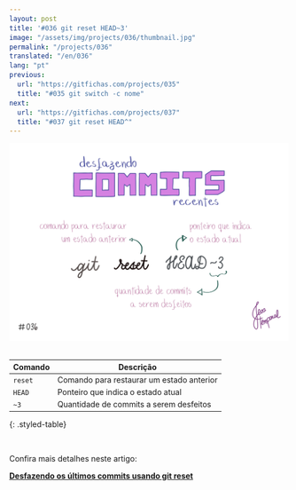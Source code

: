 ```yaml
---
layout: post
title: '#036 git reset HEAD~3'
image: "/assets/img/projects/036/thumbnail.jpg"
permalink: "/projects/036"
translated: "/en/036"
lang: "pt"
previous:
  url: "https://gitfichas.com/projects/035"
  title: "#035 git switch -c nome"
next:
  url: "https://gitfichas.com/projects/037"
  title: "#037 git reset HEAD^"
---
```


<img alt="O comando git reset HEAD seguido de ~ e uma quantidade irá desfazer aquela quantidade de commits mais recentes." src="/assets/img/projects/036/full.jpg"><br><br>

| Comando | Descrição |
|---------|-------------|
| `reset` | Comando para restaurar um estado anterior |
| `HEAD` | Ponteiro que indica o estado atual |
| `~3` | Quantidade de commits a serem desfeitos |
{: .styled-table}

<br>

Confira mais detalhes neste artigo:

<a href="https://jtemporal.com/desfazendo-um-ou-mais-commits/">
  <strong>Desfazendo os últimos commits usando git reset</strong>
</a>
